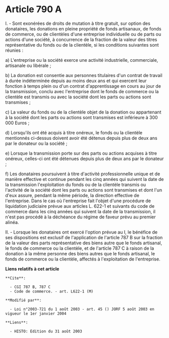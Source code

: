 # Article 790 A

I. - Sont exonérées de droits de mutation à titre gratuit, sur option des donataires, les donations en pleine propriété de
fonds artisanaux, de fonds de commerce, ou de clientèles d'une entreprise individuelle ou de parts ou actions d'une société,
à concurrence de la fraction de la valeur des titres représentative du fonds ou de la clientèle, si les conditions suivantes
sont réunies :

a) L'entreprise ou la société exerce une activité industrielle, commerciale, artisanale ou libérale ;

b) La donation est consentie aux personnes titulaires d'un contrat de travail à durée indéterminée depuis au moins deux ans
et qui exercent leur fonction à temps plein ou d'un contrat d'apprentissage en cours au jour de la transmission, conclu avec
l'entreprise dont le fonds de commerce ou la clientèle est transmis ou avec la société dont les parts ou actions sont
transmises ;

c) La valeur du fonds ou de la clientèle objet de la donation ou appartenant à la société dont les parts ou actions sont
transmises est inférieure à 300 000 Euros ;

d) Lorsqu'ils ont été acquis à titre onéreux, le fonds ou la clientèle mentionnés ci-dessus doivent avoir été détenus depuis
plus de deux ans par le donateur ou la société ;

e) Lorsque la transmission porte sur des parts ou actions acquises à titre onéreux, celles-ci ont été détenues depuis plus de
deux ans par le donateur ;

f) Les donataires poursuivent à titre d'activité professionnelle unique et de manière effective et continue pendant les cinq
années qui suivent la date de la transmission l'exploitation du fonds ou de la clientèle transmis ou l'activité de la société
dont les parts ou actions sont transmises et dont l'un d'eux assure, pendant la même période, la direction effective de
l'entreprise. Dans le cas où l'entreprise fait l'objet d'une procédure de liquidation judiciaire prévue aux articles L. 622-1
et suivants du code de commerce dans les cinq années qui suivent la date de la transmission, il n'est pas procédé à la
déchéance du régime de faveur prévu au premier alinéa.

II. - Lorsque les donataires ont exercé l'option prévue au I, le bénéfice de ses dispositions est exclusif de l'application
de l'article 787 B sur la fraction de la valeur des parts représentative des biens autre que le fonds artisanal, le fonds de
commerce ou la clientèle, et de l'article 787 C à raison de la donation à la même personne des biens autres que le fonds
artisanal, le fonds de commerce ou la clientèle, affectés à l'exploitation de l'entreprise.

**Liens relatifs à cet article**

	**Cite**:

	  - CGI 787 B, 787 C
	  - Code de commerce. - art. L622-1 (M)

	**Modifié par**:

	  - Loi n°2003-721 du 1 août 2003 - art. 45 () JORF 5 août 2003 en vigueur le 1er janvier 2004

	**Liens**:

	  - HISTO: Edition du 31 août 2003
